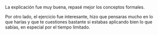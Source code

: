 La explicación fue muy buena, repasé mejor los conceptos formales. 

Por otro lado, el ejercicio fue interesante, hizo que pensaras mucho en lo que harías y que te cuestiones bastante si estabas aplicando bien lo que sabías, en especial por el tiempo limitado. 